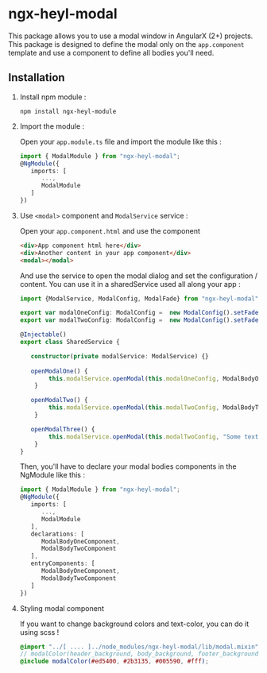 # ngx-heyl-modal

This package allows you to use a modal window in AngularX (2+) projects.
This package is designed to define the modal only on the `app.component` template and use a component to define all bodies you'll need.

## Installation

1. Install npm module : 

   `npm install ngx-heyl-module`

2. Import the module :

   Open your `app.module.ts` file and import the module like this :
   
   ```typescript
   import { ModalModule } from "ngx-heyl-modal";
   @NgModule({
      imports: [ 
         ...,
         ModalModule
      ]
   })
   ```
 
3. Use `<modal>` component and `ModalService` service :

   Open your `app.component.html` and use the component
   ```html
   <div>App component html here</div>
   <div>Another content in your app component</div>
   <modal></modal>
   ```
   And use the service to open the modal dialog and set the configuration / content. You can use it in
    a sharedService used all along your app :
   
   ```typescript
   import {ModalService, ModalConfig, ModalFade} from "ngx-heyl-modal";

   export var modalOneConfig: ModalConfig =  new ModalConfig().setFade(ModalFade.RIGHT).setSize("70%").setTitle("Modal One");
   export var modalTwoConfig: ModalConfig =  new ModalConfig().setFade(ModalFade.LEFT).setSize("50%").setTitle("Modal Two");

   @Injectable()
   export class SharedService {
   
      constructor(private modalService: ModalService) {}
             
      openModalOne() {
           this.modalService.openModal(this.modalOneConfig, ModalBodyOneComponent)
       }

      openModalTwo() {
           this.modalService.openModal(this.modalTwoConfig, ModalBodyTwoComponent)
       }

      openModalThree() {
           this.modalService.openModal(this.modalTwoConfig, "Some text on the third modal")
       }
   }
   ```
   
   Then, you'll have to declare your modal bodies components in the NgModule like this :
      ```typescript
      import { ModalModule } from "ngx-heyl-modal";
      @NgModule({
         imports: [ 
            ...,
            ModalModule
         ],
         declarations: [
            ModalBodyOneComponent,
            ModalBodyTwoComponent
         ],
         entryComponents: [
            ModalBodyOneComponent,
            ModalBodyTwoComponent
         ]
      })
      ```
      
4. Styling modal component

   If you want to change background colors and text-color, you can do it using scss !
   
   ```scss
   @import "../[ .... ]../node_modules/ngx-heyl-modal/lib/modal.mixin";
   // modalColor(header_background, body_background, footer_background, text_color);
   @include modalColor(#ed5400, #2b3135, #005590, #fff);
   ```